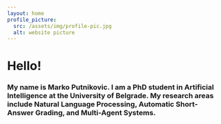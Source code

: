 ```yaml
---
layout: home
profile_picture:
  src: /assets/img/profile-pic.jpg
  alt: website picture
---
```


<h1> Hello! </h1>
<h3>
  My name is Marko Putnikovic. I am a PhD student in Artificial Intelligence at the University of Belgrade. My research areas include Natural Language Processing, Automatic Short-Answer Grading, and Multi-Agent Systems.  
</h3 >